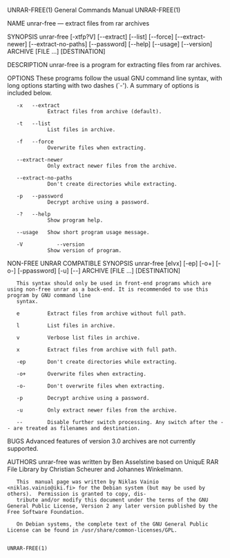 UNRAR-FREE(1)                                                          General Commands Manual                                                         UNRAR-FREE(1)

NAME
       unrar-free — extract files from rar archives

SYNOPSIS
       unrar-free  [-xtfp?V]   [--extract]   [--list]   [--force]   [--extract-newer]   [--extract-no-paths]  [--password]  [--help]  [--usage]  [--version] ARCHIVE
       [FILE ...]       [DESTINATION]

DESCRIPTION
       unrar-free is a program for extracting files from rar archives.

OPTIONS
       These programs follow the usual GNU command line syntax, with long options starting with two dashes (`-').  A summary of options is included below.

       -x   --extract
                 Extract files from archive (default).

       -t   --list
                 List files in archive.

       -f   --force
                 Overwrite files when extracting.

       --extract-newer
                 Only extract newer files from the archive.

       --extract-no-paths
                 Don't create directories while extracting.

       -p   --password
                 Decrypt archive using a password.

       -?   --help
                 Show program help.

       --usage   Show short program usage message.

       -V           --version
                 Show version of program.

NON-FREE UNRAR COMPATIBLE SYNOPSIS
       unrar-free [elvx]  [-ep]  [-o+]  [-o-]  [-ppassword]  [-u]  [--] ARCHIVE  [FILE ...]          [DESTINATION]

       This syntax should only be used in front-end programs which are using non-free unrar as a back-end. It is recommended to use this program by GNU command line
       syntax.

       e         Extract files from archive without full path.

       l         List files in archive.

       v         Verbose list files in archive.

       x         Extract files from archive with full path.

       -ep       Don't create directories while extracting.

       -o+       Overwrite files when extracting.

       -o-       Don't overwrite files when extracting.

       -p        Decrypt archive using a password.

       -u        Only extract newer files from the archive.

       --        Disable further switch processing. Any switch after the -- are treated as filenames and destination.

BUGS
       Advanced features of version 3.0 archives are not currently supported.

AUTHORS
       unrar-free was written by Ben Asselstine based on UniquE RAR File Library by Christian Scheurer and Johannes Winkelmann.

       This  manual page was written by Niklas Vainio <niklas.vainio@iki.fi> for the Debian system (but may be used by others).  Permission is granted to copy, dis‐
       tribute and/or modify this document under the terms of the GNU General Public License, Version 2 any later version published by the Free Software Foundation.

       On Debian systems, the complete text of the GNU General Public License can be found in /usr/share/common-licenses/GPL.

                                                                                                                                                       UNRAR-FREE(1)
